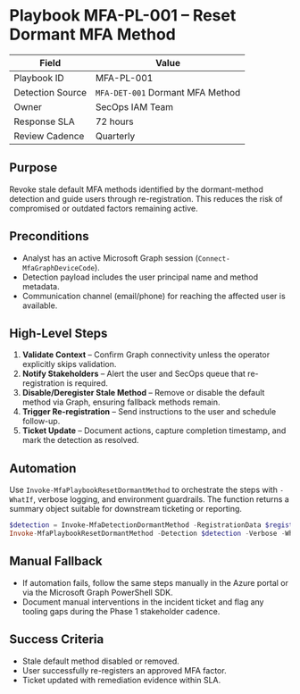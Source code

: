 # Playbook MFA-PL-001 – Reset Dormant MFA Method

| Field | Value |
|-------|-------|
| Playbook ID | MFA-PL-001 |
| Detection Source | `MFA-DET-001` Dormant MFA Method |
| Owner | SecOps IAM Team |
| Response SLA | 72 hours |
| Review Cadence | Quarterly |

## Purpose
Revoke stale default MFA methods identified by the dormant-method detection and guide users through re-registration. This reduces the risk of compromised or outdated factors remaining active.

## Preconditions
- Analyst has an active Microsoft Graph session (`Connect-MfaGraphDeviceCode`).
- Detection payload includes the user principal name and method metadata.
- Communication channel (email/phone) for reaching the affected user is available.

## High-Level Steps
1. **Validate Context** – Confirm Graph connectivity unless the operator explicitly skips validation.
2. **Notify Stakeholders** – Alert the user and SecOps queue that re-registration is required.
3. **Disable/Deregister Stale Method** – Remove or disable the default method via Graph, ensuring fallback methods remain.
4. **Trigger Re-registration** – Send instructions to the user and schedule follow-up.
5. **Ticket Update** – Document actions, capture completion timestamp, and mark the detection as resolved.

## Automation
Use `Invoke-MfaPlaybookResetDormantMethod` to orchestrate the steps with `-WhatIf`, verbose logging, and environment guardrails. The function returns a summary object suitable for downstream ticketing or reporting.

```powershell
$detection = Invoke-MfaDetectionDormantMethod -RegistrationData $registrations | Select-Object -First 1
Invoke-MfaPlaybookResetDormantMethod -Detection $detection -Verbose -WhatIf
```

## Manual Fallback
- If automation fails, follow the same steps manually in the Azure portal or via the Microsoft Graph PowerShell SDK.
- Document manual interventions in the incident ticket and flag any tooling gaps during the Phase 1 stakeholder cadence.

## Success Criteria
- Stale default method disabled or removed.
- User successfully re-registers an approved MFA factor.
- Ticket updated with remediation evidence within SLA.

